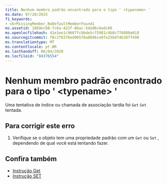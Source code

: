 ```yaml
---
title: Nenhum membro padrão encontrado para o tipo ' <typename> '
ms.date: 07/20/2015
f1_keywords:
- vbrMissingMember_NoDefaultMemberFound1
ms.assetid: 1869ecb8-7c6a-422f-86ac-5da96c6adc66
ms.openlocfilehash: 41e1ee1c9607fc6bde5cf5981c4b8c776888e018
ms.sourcegitcommit: f8c270376ed905f6a8896ce0fe25b4f4b38ff498
ms.translationtype: MT
ms.contentlocale: pt-BR
ms.lasthandoff: 06/04/2020
ms.locfileid: "84376554"
---
```

# <a name="no-default-member-found-for-type-typename"></a>Nenhum membro padrão encontrado para o tipo ' \<typename> '
Uma tentativa de índice ou chamada de associação tardia foi `Get` `Set` tentada.  
  
## <a name="to-correct-this-error"></a>Para corrigir este erro  
  
1. Verifique se o objeto tem uma propriedade padrão com um `Get` ou `Set` , dependendo de qual você está tentando fazer.  
  
## <a name="see-also"></a>Confira também

- [Instrução Get](../language-reference/statements/get-statement.md)
- [Instrução SET](../language-reference/statements/set-statement.md)
